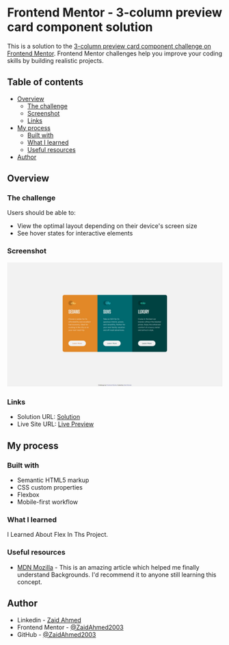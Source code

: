 # Frontend Mentor - 3-column preview card component solution

This is a solution to the [3-column preview card component challenge on Frontend Mentor](https://www.frontendmentor.io/challenges/3column-preview-card-component-pH92eAR2-). Frontend Mentor challenges help you improve your coding skills by building realistic projects.

## Table of contents

- [Overview](#overview)
  - [The challenge](#the-challenge)
  - [Screenshot](#screenshot)
  - [Links](#links)
- [My process](#my-process)
  - [Built with](#built-with)
  - [What I learned](#what-i-learned)
  - [Useful resources](#useful-resources)
- [Author](#author)

## Overview

### The challenge

Users should be able to:

- View the optimal layout depending on their device's screen size
- See hover states for interactive elements

### Screenshot

![](./Web%20capture_18-12-2022_16441_127.0.0.1.jpeg)

### Links

- Solution URL: [Solution](https://www.frontendmentor.io/solutions/nft-preview-card-component-kUqXIL3OBY)
- Live Site URL: [Live Preview](https://precious-rugelach-c77734.netlify.app/)

## My process

### Built with

- Semantic HTML5 markup
- CSS custom properties
- Flexbox
- Mobile-first workflow

### What I learned

I Learned About Flex In Ths Project.

### Useful resources

- [MDN Mozilla](https://developer.mozilla.org/en-US/) - This is an amazing article which helped me finally understand Backgrounds. I'd recommend it to anyone still learning this concept.

## Author

- Linkedin - [Zaid Ahmed](https://www.linkedin.com/in/zaidahmed2345/)
- Frontend Mentor - [@ZaidAhmed2003](https://www.frontendmentor.io/profile/ZaidAhmed2003)
- GitHub - [@ZaidAhmed2003](https://github.com/ZaidAhmed2003)
